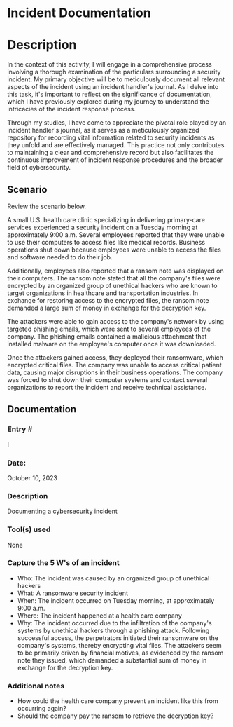 # Incident Documentation
<h1>Description</h1>

In the context of this activity, I will engage in a comprehensive process involving a thorough examination of the particulars surrounding a security incident. My primary objective will be to meticulously document all relevant aspects of the incident using an incident handler's journal. As I delve into this task, it's important to reflect on the significance of documentation, which I have previously explored during my journey to understand the intricacies of the incident response process.

Through my studies, I have come to appreciate the pivotal role played by an incident handler's journal, as it serves as a meticulously organized repository for recording vital information related to security incidents as they unfold and are effectively managed. This practice not only contributes to maintaining a clear and comprehensive record but also facilitates the continuous improvement of incident response procedures and the broader field of cybersecurity.


<h2>Scenario</h2>

Review the scenario below.

A small U.S. health care clinic specializing in delivering primary-care services experienced a security incident on a Tuesday morning at approximately 9:00 a.m. Several employees reported that they were unable to use their computers to access files like medical records. Business operations shut down because employees were unable to access the files and software needed to do their job.

Additionally, employees also reported that a ransom note was displayed on their computers. The ransom note stated that all the company's files were encrypted by an organized group of unethical hackers who are known to target organizations in healthcare and transportation industries. In exchange for restoring access to the encrypted files, the ransom note demanded a large sum of money in exchange for the decryption key. 

The attackers were able to gain access to the company's network by using targeted phishing emails, which were sent to several employees of the company. The phishing emails contained a malicious attachment that installed malware on the employee's computer once it was downloaded.

Once the attackers gained access, they deployed their ransomware, which encrypted critical files. The company was unable to access critical patient data, causing major disruptions in their business operations. The company was forced to shut down their computer systems and contact several organizations to report the incident and receive technical assistance.



<h2>Documentation </h2>

<h3> Entry # </h3>

I


<h3> Date:</h3>

October 10, 2023


<h3> Description </h3>

Documenting a cybersecurity incident


<h3> Tool(s) used </h3>

None


<h3> Capture the 5 W's of an incident </h3>

  - Who: The incident was caused by an organized group of unethical hackers
  - What: A ransomware security incident 
  - When: The incident occurred on Tuesday morning, at approximately 9:00 a.m.
  - Where: The incident happened at a health care company
  - Why: The incident occurred due to the infiltration of the company's systems by unethical hackers through a phishing attack. Following successful access, the perpetrators initiated their ransomware on the company's systems, thereby encrypting vital files. The attackers seem to be primarily driven by financial motives, as evidenced by the ransom note they issued, which demanded a substantial sum of money in exchange for the decryption key.


<h3> Additional notes </h3>

 - How could the health care company prevent an incident like this from occurring again?
 - Should the company pay the ransom to retrieve the decryption key?


